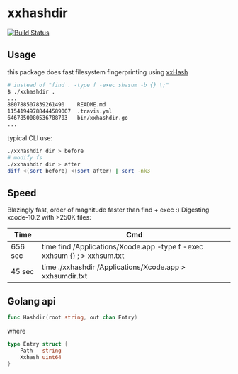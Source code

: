 # xxhashdir

[![Build Status](https://travis-ci.com/razum2um/xxhashdir.svg?branch=master)](https://travis-ci.org/razum2um/xxhashdir)

## Usage

this package does fast filesystem fingerprinting using [xxHash](http://cyan4973.github.io/xxHash/)

```sh
# instead of "find . -type f -exec shasum -b {} \;"
$ ./xxhashdir .
...
880788507839261490    README.md
11541949788444589007  .travis.yml
6467850080536788703   bin/xxhashdir.go
...
```

typical CLI use:

```sh
./xxhashdir dir > before
# modify fs
./xxhashdir dir > after
diff <(sort before) <(sort after) | sort -nk3
```

## Speed

Blazingly fast, order of magnitude faster than find + exec :) Digesting xcode-10.2 with >250K files:

| Time | Cmd |
| --- | --- |
| 656 sec | time find /Applications/Xcode.app -type f -exec xxhsum {} \; > xxhsum.txt |
| 45 sec | time ./xxhashdir /Applications/Xcode.app > xxhsumdir.txt |

## Golang api

```go
func Hashdir(root string, out chan Entry)
```

where

```go
type Entry struct {
    Path   string
    Xxhash uint64
}
```

